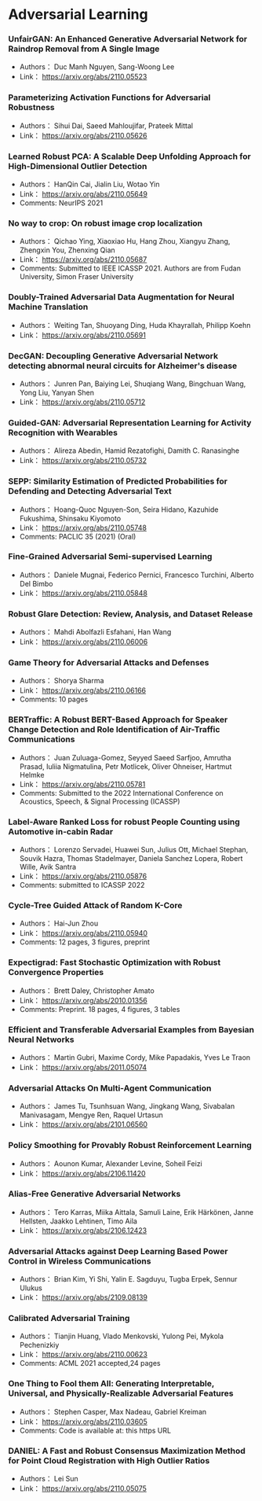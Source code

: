 # Adversarial Learning
### **UnfairGAN: An Enhanced Generative Adversarial Network for Raindrop  Removal from A Single Image**
+ Authors： Duc Manh Nguyen, Sang-Woong Lee
+ Link： https://arxiv.org/abs/2110.05523

### **Parameterizing Activation Functions for Adversarial Robustness**
+ Authors： Sihui Dai, Saeed Mahloujifar, Prateek Mittal
+ Link： https://arxiv.org/abs/2110.05626

### **Learned Robust PCA: A Scalable Deep Unfolding Approach for  High-Dimensional Outlier Detection**
+ Authors： HanQin Cai, Jialin Liu, Wotao Yin
+ Link： https://arxiv.org/abs/2110.05649
+ Comments: NeurIPS 2021

### **No way to crop: On robust image crop localization**
+ Authors： Qichao Ying, Xiaoxiao Hu, Hang Zhou, Xiangyu Zhang, Zhengxin You, Zhenxing Qian
+ Link： https://arxiv.org/abs/2110.05687
+ Comments: Submitted to IEEE ICASSP 2021. Authors are from Fudan University, Simon Fraser University

### **Doubly-Trained Adversarial Data Augmentation for Neural Machine  Translation**
+ Authors： Weiting Tan, Shuoyang Ding, Huda Khayrallah, Philipp Koehn
+ Link： https://arxiv.org/abs/2110.05691

### **DecGAN: Decoupling Generative Adversarial Network detecting abnormal  neural circuits for Alzheimer's disease**
+ Authors： Junren Pan, Baiying Lei, Shuqiang Wang, Bingchuan Wang, Yong Liu, Yanyan Shen
+ Link： https://arxiv.org/abs/2110.05712

### **Guided-GAN: Adversarial Representation Learning for Activity Recognition  with Wearables**
+ Authors： Alireza Abedin, Hamid Rezatofighi, Damith C. Ranasinghe
+ Link： https://arxiv.org/abs/2110.05732

### **SEPP: Similarity Estimation of Predicted Probabilities for Defending and  Detecting Adversarial Text**
+ Authors： Hoang-Quoc Nguyen-Son, Seira Hidano, Kazuhide Fukushima, Shinsaku Kiyomoto
+ Link： https://arxiv.org/abs/2110.05748
+ Comments: PACLIC 35 (2021) (Oral)

### **Fine-Grained Adversarial Semi-supervised Learning**
+ Authors： Daniele Mugnai, Federico Pernici, Francesco Turchini, Alberto Del Bimbo
+ Link： https://arxiv.org/abs/2110.05848

### **Robust Glare Detection: Review, Analysis, and Dataset Release**
+ Authors： Mahdi Abolfazli Esfahani, Han Wang
+ Link： https://arxiv.org/abs/2110.06006

### **Game Theory for Adversarial Attacks and Defenses**
+ Authors： Shorya Sharma
+ Link： https://arxiv.org/abs/2110.06166
+ Comments: 10 pages

### **BERTraffic: A Robust BERT-Based Approach for Speaker Change Detection  and Role Identification of Air-Traffic Communications**
+ Authors： Juan Zuluaga-Gomez, Seyyed Saeed Sarfjoo, Amrutha Prasad, Iuliia Nigmatulina, Petr Motlicek, Oliver Ohneiser, Hartmut Helmke
+ Link： https://arxiv.org/abs/2110.05781
+ Comments: Submitted to the 2022 International Conference on Acoustics, Speech, & Signal Processing (ICASSP)

### **Label-Aware Ranked Loss for robust People Counting using Automotive  in-cabin Radar**
+ Authors： Lorenzo Servadei, Huawei Sun, Julius Ott, Michael Stephan, Souvik Hazra, Thomas Stadelmayer, Daniela Sanchez Lopera, Robert Wille, Avik Santra
+ Link： https://arxiv.org/abs/2110.05876
+ Comments: submitted to ICASSP 2022

### **Cycle-Tree Guided Attack of Random K-Core**
+ Authors： Hai-Jun Zhou
+ Link： https://arxiv.org/abs/2110.05940
+ Comments: 12 pages, 3 figures, preprint

### **Expectigrad: Fast Stochastic Optimization with Robust Convergence  Properties**
+ Authors： Brett Daley, Christopher Amato
+ Link： https://arxiv.org/abs/2010.01356
+ Comments: Preprint. 18 pages, 4 figures, 3 tables

### **Efficient and Transferable Adversarial Examples from Bayesian Neural  Networks**
+ Authors： Martin Gubri, Maxime Cordy, Mike Papadakis, Yves Le Traon
+ Link： https://arxiv.org/abs/2011.05074

### **Adversarial Attacks On Multi-Agent Communication**
+ Authors： James Tu, Tsunhsuan Wang, Jingkang Wang, Sivabalan Manivasagam, Mengye Ren, Raquel Urtasun
+ Link： https://arxiv.org/abs/2101.06560

### **Policy Smoothing for Provably Robust Reinforcement Learning**
+ Authors： Aounon Kumar, Alexander Levine, Soheil Feizi
+ Link： https://arxiv.org/abs/2106.11420

### **Alias-Free Generative Adversarial Networks**
+ Authors： Tero Karras, Miika Aittala, Samuli Laine, Erik Härkönen, Janne Hellsten, Jaakko Lehtinen, Timo Aila
+ Link： https://arxiv.org/abs/2106.12423

### **Adversarial Attacks against Deep Learning Based Power Control in  Wireless Communications**
+ Authors： Brian Kim, Yi Shi, Yalin E. Sagduyu, Tugba Erpek, Sennur Ulukus
+ Link： https://arxiv.org/abs/2109.08139

### **Calibrated Adversarial Training**
+ Authors： Tianjin Huang, Vlado Menkovski, Yulong Pei, Mykola Pechenizkiy
+ Link： https://arxiv.org/abs/2110.00623
+ Comments: ACML 2021 accepted,24 pages

### **One Thing to Fool them All: Generating Interpretable, Universal, and  Physically-Realizable Adversarial Features**
+ Authors： Stephen Casper, Max Nadeau, Gabriel Kreiman
+ Link： https://arxiv.org/abs/2110.03605
+ Comments: Code is available at: this https URL

### **DANIEL: A Fast and Robust Consensus Maximization Method for Point Cloud  Registration with High Outlier Ratios**
+ Authors： Lei Sun
+ Link： https://arxiv.org/abs/2110.05075

